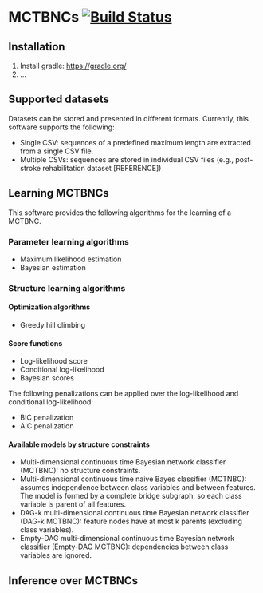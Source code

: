 # MCTBNCs [![Build Status](https://travis-ci.com/carlvilla/MCTBNCs.svg?token=aJzHjLbR53QnhrMdqpW5&branch=master)](https://travis-ci.com/carlvilla/MCTBNCs)
## Installation
1. Install gradle: https://gradle.org/
2. ...

## Supported datasets
Datasets can be stored and presented in different formats. Currently, this software supports the following:
* Single CSV: sequences of a predefined maximum length are extracted from a single CSV file.
* Multiple CSVs: sequences are stored in individual CSV files (e.g., post-stroke rehabilitation dataset [REFERENCE])

## Learning MCTBNCs
This software provides the following algorithms for the learning of a MCTBNC.
### Parameter learning algorithms
* Maximum likelihood estimation
* Bayesian estimation

### Structure learning algorithms
#### Optimization algorithms
* Greedy hill climbing 

#### Score functions
* Log-likelihood score
* Conditional log-likelihood
* Bayesian scores

The following penalizations can be applied over the log-likelihood and conditional log-likelihood:
  * BIC penalization
  * AIC penalization

#### Available models by structure constraints
* Multi-dimensional continuous time Bayesian network classifier (MCTBNC): no structure constraints.
* Multi-dimensional continuous time naive Bayes classifier (MCTNBC): assumes independence between class variables and between features. The model is formed by a complete bridge subgraph, so each class variable is parent of all features.
* DAG-k multi-dimensional continuous time Bayesian network classifier (DAG-k MCTBNC): feature nodes have at most k parents (excluding class variables).
* Empty-DAG multi-dimensional continuous time Bayesian network classifier (Empty-DAG MCTBNC): dependencies between class variables are ignored.

## Inference over MCTBNCs


